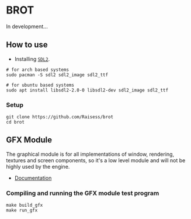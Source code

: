 # BROT

In development...

## How to use

- Installing [`SDL2`](https://www.libsdl.org/download-2.0.php).

```shell
# for arch based systems
sudo pacman -S sdl2 sdl2_image sdl2_ttf

# for ubuntu based systems
sudo apt install libsdl2-2.0-0 libsdl2-dev sdl2_image sdl2_ttf
```

### Setup

```shell
git clone https://github.com/Raisess/brot
cd brot
```

## GFX Module

The graphical module is for all implementations of window, rendering, textures and screen components, 
so it's a low level module and will not be highly used by the engine.

- [Documentation](./docs/gfx.md)

### Compiling and running the GFX module test program

```shell
make build_gfx
make run_gfx
```
